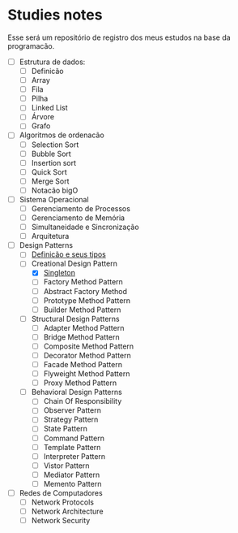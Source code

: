 # Studies notes

Esse será um repositório de registro dos meus estudos na base da programacão.

- [ ] Estrutura de dados:
  - [ ] Definicão
  - [ ] Array
  - [ ] Fila
  - [ ] Pilha
  - [ ] Linked List
  - [ ] Árvore
  - [ ] Grafo

- [ ] Algoritmos de ordenacão
  - [ ] Selection Sort
  - [ ] Bubble Sort
  - [ ] Insertion sort
  - [ ] Quick Sort
  - [ ] Merge Sort
  - [ ] Notacão bigO
  
- [ ] Sistema Operacional
  - [ ] Gerenciamento de Processos
  - [ ] Gerenciamento de Memória
  - [ ] Simultaneidade e Sincronização
  - [ ] Arquitetura

- [ ] Design Patterns
  - [ ] [Definicão e seus tipos](design_patterns/design_patterns_question_1.md)
  - [ ] Creational Design Pattern
    - [x] [Singleton](design_patterns/design_patterns_question_1.md)
    - [ ] Factory Method Pattern
    - [ ] Abstract Factory Method
    - [ ] Prototype Method Pattern
    - [ ] Builder Method Pattern
  - [ ] Structural Design Patterns
    - [ ] Adapter Method Pattern 
    - [ ] Bridge Method Pattern 
    - [ ] Composite Method Pattern 
    - [ ] Decorator Method Pattern 
    - [ ] Facade Method Pattern 
    - [ ] Flyweight Method Pattern 
    - [ ] Proxy Method Pattern 
  - [ ] Behavioral Design Patterns 
    - [ ] Chain Of Responsibility
    - [ ] Observer Pattern
    - [ ] Strategy Pattern
    - [ ] State Pattern
    - [ ] Command Pattern
    - [ ] Template Pattern
    - [ ] Interpreter Pattern
    - [ ] Vistor Pattern
    - [ ] Mediator Pattern
    - [ ] Memento Pattern
  
- [ ] Redes de Computadores
  - [ ] Network Protocols
  - [ ] Network Architecture
  - [ ] Network Security
